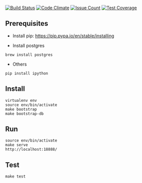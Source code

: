 [![Build Status](https://travis-ci.org/cjlm007/tornado_skeleton.svg?branch=master)](https://travis-ci.org/cjlm007/tornado_skeleton) [![Code Climate](https://codeclimate.com/github/cjlm007/tornado_skeleton/badges/gpa.svg)](https://codeclimate.com/github/cjlm007/tornado_skeleton) [![Issue Count](https://codeclimate.com/github/cjlm007/tornado_skeleton/badges/issue_count.svg)](https://codeclimate.com/github/cjlm007/tornado_skeleton) [![Test Coverage](https://codeclimate.com/github/cjlm007/tornado_skeleton/badges/coverage.svg)](https://codeclimate.com/github/cjlm007/tornado_skeleton/coverage)

## Prerequisites

* Install pip:
https://pip.pypa.io/en/stable/installing

* Install postgres  

`brew install postgres`

* Others

`pip install ipython`

## Install

```
virtualenv env
source env/bin/activate
make bootstrap
make bootstrap-db
```

## Run

```
source env/bin/activate
make serve
http://localhost:18888/
```

## Test

```
make test
```
